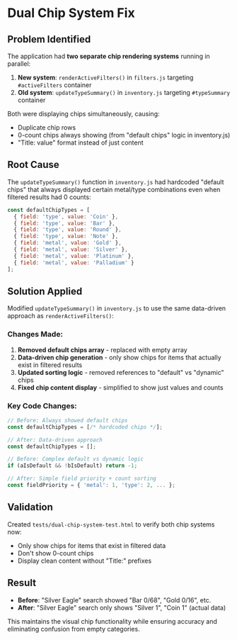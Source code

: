 # Dual Chip System Fix

## Problem Identified
The application had **two separate chip rendering systems** running in parallel:

1. **New system**: `renderActiveFilters()` in `filters.js` targeting `#activeFilters` container
2. **Old system**: `updateTypeSummary()` in `inventory.js` targeting `#typeSummary` container

Both were displaying chips simultaneously, causing:
- Duplicate chip rows
- 0-count chips always showing (from "default chips" logic in inventory.js)
- "Title: value" format instead of just content

## Root Cause
The `updateTypeSummary()` function in `inventory.js` had hardcoded "default chips" that always displayed certain metal/type combinations even when filtered results had 0 counts:

```js
const defaultChipTypes = [
  { field: 'type', value: 'Coin' },
  { field: 'type', value: 'Bar' },
  { field: 'type', value: 'Round' },
  { field: 'type', value: 'Note' },
  { field: 'metal', value: 'Gold' },
  { field: 'metal', value: 'Silver' },
  { field: 'metal', value: 'Platinum' },
  { field: 'metal', value: 'Palladium' }
];
```

## Solution Applied
Modified `updateTypeSummary()` in `inventory.js` to use the same data-driven approach as `renderActiveFilters()`:

### Changes Made:
1. **Removed default chips array** - replaced with empty array
2. **Data-driven chip generation** - only show chips for items that actually exist in filtered results
3. **Updated sorting logic** - removed references to "default" vs "dynamic" chips
4. **Fixed chip content display** - simplified to show just values and counts

### Key Code Changes:
```js
// Before: Always showed default chips
const defaultChipTypes = [/* hardcoded chips */];

// After: Data-driven approach
const defaultChipTypes = [];

// Before: Complex default vs dynamic logic
if (aIsDefault && !bIsDefault) return -1;

// After: Simple field priority + count sorting
const fieldPriority = { 'metal': 1, 'type': 2, ... };
```

## Validation
Created `tests/dual-chip-system-test.html` to verify both chip systems now:
- Only show chips for items that exist in filtered data
- Don't show 0-count chips
- Display clean content without "Title:" prefixes

## Result
- **Before**: "Silver Eagle" search showed "Bar 0/68", "Gold 0/16", etc.
- **After**: "Silver Eagle" search only shows "Silver 1", "Coin 1" (actual data)

This maintains the visual chip functionality while ensuring accuracy and eliminating confusion from empty categories.
